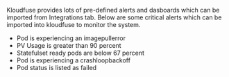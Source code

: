 Kloudfuse provides lots of pre-defined alerts and dasboards which can be imported from Integrations tab. Below are some critical alerts which can be imported into kloudfuse to monitor the system.


- Pod is experiencing an imagepullerror
- PV Usage is greater than 90 percent
- Statefulset ready pods are below 67 percent
- Pod is experiencing a crashloopbackoff
- Pod status is listed as failed

